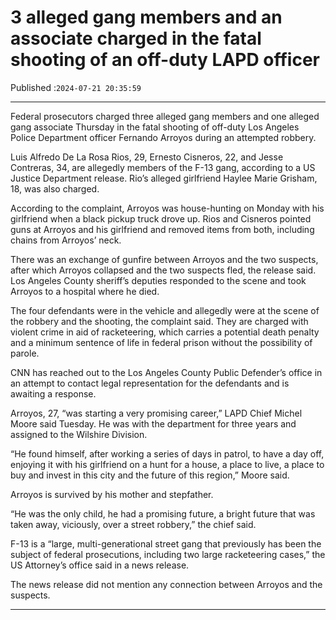 # 3 alleged gang members and an associate charged in the fatal shooting of an off-duty LAPD officer

Published :`2024-07-21 20:35:59`

---

Federal prosecutors charged three alleged gang members and one alleged gang associate Thursday in the fatal shooting of off-duty Los Angeles Police Department officer Fernando Arroyos during an attempted robbery.

Luis Alfredo De La Rosa Rios, 29, Ernesto Cisneros, 22, and Jesse Contreras, 34, are allegedly members of the F-13 gang, according to a US Justice Department release. Rio’s alleged girlfriend Haylee Marie Grisham, 18, was also charged.

According to the complaint, Arroyos was house-hunting on Monday with his girlfriend when a black pickup truck drove up. Rios and Cisneros pointed guns at Arroyos and his girlfriend and removed items from both, including chains from Arroyos’ neck.

There was an exchange of gunfire between Arroyos and the two suspects, after which Arroyos collapsed and the two suspects fled, the release said. Los Angeles County sheriff’s deputies responded to the scene and took Arroyos to a hospital where he died.

The four defendants were in the vehicle and allegedly were at the scene of the robbery and the shooting, the complaint said. They are charged with violent crime in aid of racketeering, which carries a potential death penalty and a minimum sentence of life in federal prison without the possibility of parole.

CNN has reached out to the Los Angeles County Public Defender’s office in an attempt to contact legal representation for the defendants and is awaiting a response.

Arroyos, 27, “was starting a very promising career,” LAPD Chief Michel Moore said Tuesday. He was with the department for three years and assigned to the Wilshire Division.

“He found himself, after working a series of days in patrol, to have a day off, enjoying it with his girlfriend on a hunt for a house, a place to live, a place to buy and invest in this city and the future of this region,” Moore said.

Arroyos is survived by his mother and stepfather.

“He was the only child, he had a promising future, a bright future that was taken away, viciously, over a street robbery,” the chief said.

F-13 is a “large, multi-generational street gang that previously has been the subject of federal prosecutions, including two large racketeering cases,” the US Attorney’s office said in a news release.

The news release did not mention any connection between Arroyos and the suspects.

---

